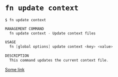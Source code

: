 # `fn update context`

```c
$ fn update context

MANAGEMENT COMMAND
  fn update context - Update context files
    
USAGE
  fn [global options] update context <key> <value> 
    
DESCRIPTION
  This command updates the current context file.
```

[Some link](#)

